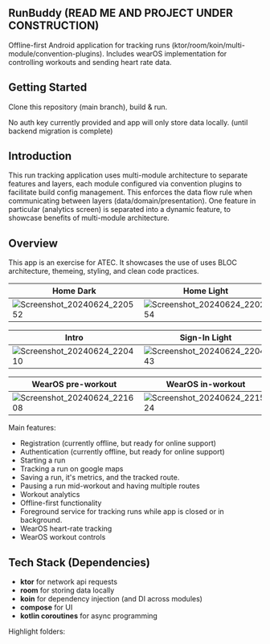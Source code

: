 RunBuddy (READ ME AND PROJECT UNDER CONSTRUCTION)
-----

Offline-first Android application for tracking runs (ktor/room/koin/multi-module/convention-plugins).
Includes wearOS implementation for controlling workouts and sending heart rate data.

## Getting Started
Clone this repository (main branch), build & run.

No auth key currently provided and app will only store data locally. (until backend migration is complete)

## Introduction
This run tracking application uses multi-module architecture to separate features and layers, each module configured via convention plugins to facilitate build config management.
This enforces the data flow rule when communicating between layers (data/domain/presentation).
One feature in particular (analytics screen) is separated into a dynamic feature, to showcase benefits of multi-module architecture.

## Overview
This app is an exercise for ATEC. It showcases the use of uses BLOC architecture,
themeing, styling, and clean code practices.

| Home Dark | Home Light | Tracking Run |
|--------------|--------------|--------------|
| ![Screenshot_20240624_220552](https://github.com/javglex/RunBuddyModular/assets/6698872/34215616-bc0f-4520-8aa8-36f7751fad45) | ![Screenshot_20240624_220254](https://github.com/javglex/RunBuddyModular/assets/6698872/d1b94e55-7db3-4cdf-8123-bf637678d8e9) | ![Screenshot_20240624_222814](https://github.com/javglex/RunBuddyModular/assets/6698872/bd644636-01bd-4de0-bfc3-a3bfac470f97) |

| Intro | Sign-In Light | Sign-in Dark |
|--------------|--------------|--------------|
| ![Screenshot_20240624_220410](https://github.com/javglex/RunBuddyModular/assets/6698872/ffd29cb5-6718-4c7f-85a2-e38fd7f5f5b3) | ![Screenshot_20240624_220443](https://github.com/javglex/RunBuddyModular/assets/6698872/a010a3f2-0dea-462d-adfe-664519b1e367) | ![Screenshot_20240624_220509](https://github.com/javglex/RunBuddyModular/assets/6698872/4cf310b6-1927-4cac-9ca4-e4e1e9979387) |

| WearOS pre-workout | WearOS in-workout
|--------------|--------------|
| ![Screenshot_20240624_221608](https://github.com/javglex/RunBuddyModular/assets/6698872/f5f54a80-0218-46b2-b74e-63a316addbb1) | ![Screenshot_20240624_221524](https://github.com/javglex/RunBuddyModular/assets/6698872/270cc30b-122a-478d-91ed-81b1981c1d41) |

Main features:

* Registration (currently offline, but ready for online support)
* Authentication (currently offline, but ready for online support)
* Starting a run
* Tracking a run on google maps
* Saving a run, it's metrics, and the tracked route.
* Pausing a run mid-workout and having multiple routes
* Workout analytics
* Offline-first functionality
* Foreground service for tracking runs while app is closed or in background.
* WearOS heart-rate tracking
* WearOS workout controls




## Tech Stack (Dependencies)
* **ktor** for network api requests
* **room** for storing data locally
* **koin** for dependency injection (and DI across modules)
* **compose** for UI
* **kotlin coroutines** for async programming

Highlight folders:
